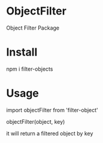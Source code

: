 # ObjectFilter

Object Filter Package

# Install

npm i filter-objects

# Usage

import objectFilter from 'filter-object'

objectFilter(object, key)

it will return a filtered object by key

